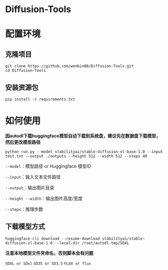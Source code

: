 # Diffusion-Tools

# 配置环境

## 克隆项目

```
git clone https://github.com/wenbin08/Diffusion-Tools.git
cd Diffusion-Tools
```



## 安装资源包

```
pip install -r requirements.txt
```



# 如何使用

**因autodl下载huggingface模型自动下载到系统盘，建议先在数据盘下载模型，然后更改模型路径**

```
python run.py --model stabilityai/stable-diffusion-xl-base-1.0 --input test.txt --output ./outputs --height 512 --width 512 --steps 40
```

`--model`：模型路径 or Huggingface 模型ID

`--input`：输入文本文件路径

`--output`：输出图片目录

`--height --width`：输出图片高度/宽度

`--steps`：推理步数



## 下载模型方式

```
huggingface-cli download --resume-download stabilityai/stable-diffusion-xl-base-1.0 --local-dir /root/autodl-tmp/SDXL
```

**注意本地模型文件夹命名，否则脚本会有问题**

`SDXL or SDxl` `SD35 or SD3.5` `FLUX or flux`
